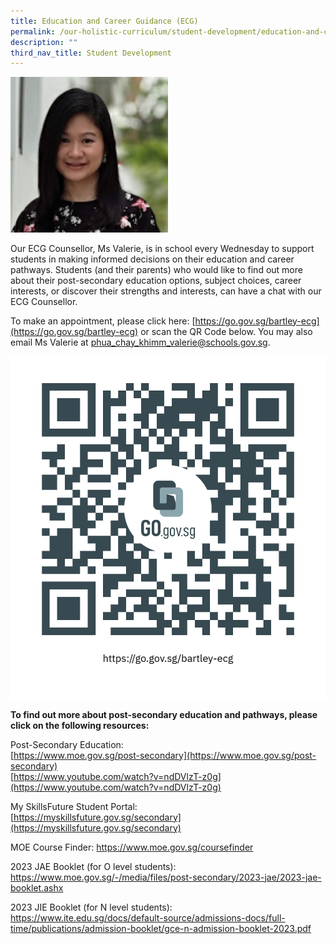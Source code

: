 ```yaml
---
title: Education and Career Guidance (ECG)
permalink: /our-holistic-curriculum/student-development/education-and-career-guidance-ecg/
description: ""
third_nav_title: Student Development
---
```

<img src="/images/ecg.png" 
     style="width:50%">

Our ECG Counsellor, Ms Valerie, is in school every Wednesday to support students in making informed decisions on their education and career pathways. 
Students (and their parents) who would like to find out more about their post-secondary education options, subject choices, career interests, or discover their strengths and interests, can have a chat with our ECG Counsellor.

To make an appointment, please click here: [https://go.gov.sg/bartley-ecg](https://go.gov.sg/bartley-ecg) or scan the QR Code below. You may also email Ms Valerie at phua_chay_khimm_valerie@schools.gov.sg.

![](/images/bartley_ecg.png)

**To find out more about post-secondary education and pathways, please click on the following resources:**

Post-Secondary Education: <br>
[https://www.moe.gov.sg/post-secondary](https://www.moe.gov.sg/post-secondary) <br>
[https://www.youtube.com/watch?v=ndDVlzT-z0g](https://www.youtube.com/watch?v=ndDVlzT-z0g)

My SkillsFuture Student Portal: <br>
[https://myskillsfuture.gov.sg/secondary](https://myskillsfuture.gov.sg/secondary)

MOE Course Finder:
https://www.moe.gov.sg/coursefinder

2023 JAE Booklet (for O level students):
https://www.moe.gov.sg/-/media/files/post-secondary/2023-jae/2023-jae-booklet.ashx

2023 JIE Booklet (for N level students):
https://www.ite.edu.sg/docs/default-source/admissions-docs/full-time/publications/admission-booklet/gce-n-admission-booklet-2023.pdf